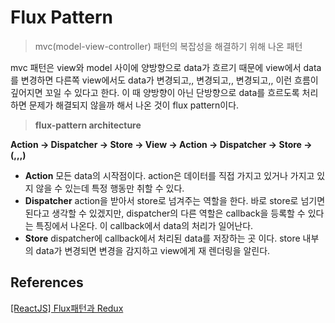 # Flux Pattern

> mvc(model-view-controller) 패턴의 복잡성을 해결하기 위해 나온 패턴

mvc 패턴은 view와 model 사이에 양방향으로 data가 흐르기 때문에 view에서 data를 변경하면 다른쪽 view에서도 data가 변경되고,, 변경되고,, 변경되고,, 이런 흐름이 깊어지면 꼬일 수 있다고 한다. 이 때 양방향이 아닌 단방향으로 data를 흐르도록 처리하면 문제가 해결되지 않을까 해서 나온 것이 flux pattern이다.

> **flux-pattern architecture**

**Action → Dispatcher → Store → View → Action → Dispatcher → Store → (,,,)**

- **Action**
  모든 data의 시작점이다. action은 데이터를 직접 가지고 있거나 가지고 있지 않을 수 있는데 특정 행동만 취할 수 있다.
- **Dispatcher**
  action을 받아서 store로 넘겨주는 역할을 한다. 바로 store로 넘기면 된다고 생각할 수 있겠지만, dispatcher의 다른 역할은 callback을 등록할 수 있다는 특징에서 나온다. 이 callback에서 data의 처리가 일어난다.
- **Store**
  dispatcher에 callback에서 처리된 data를 저장하는 곳 이다. store 내부의 data가 변경되면 변경을 감지하고 view에게 재 렌더링을 알린다.

## References

[[ReactJS] Flux패턴과 Redux](https://artdev.tistory.com/71)
